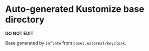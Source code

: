 # Auto-generated Kustomize base directory
**DO NOT EDIT**

Base generated by `inflate` from `bases.external/keycloak`.

